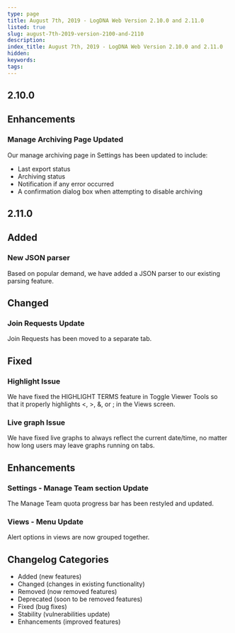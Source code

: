 ```yaml
---
type: page
title: August 7th, 2019 - LogDNA Web Version 2.10.0 and 2.11.0
listed: true
slug: august-7th-2019-version-2100-and-2110
description: 
index_title: August 7th, 2019 - LogDNA Web Version 2.10.0 and 2.11.0
hidden: 
keywords: 
tags: 
---
```





## 2.10.0

## Enhancements

### Manage Archiving Page Updated

Our manage archiving page in Settings has been updated to include:
* Last export status
* Archiving status
* Notification if any error occurred
* A confirmation dialog box when attempting to disable archiving


## 2.11.0

## Added

### New JSON parser

Based on popular demand, we have added a JSON parser to our existing parsing feature.

## Changed

### Join Requests Update

Join Requests has been moved to a separate tab.

## Fixed

### Highlight Issue

We have fixed the HIGHLIGHT TERMS feature in Toggle Viewer Tools so that it properly highlights &lt;, &gt;, &, or ; in the Views screen.

### Live graph Issue

We have fixed live graphs to always reflect the current date/time, no matter how long users may leave graphs running on tabs.

## Enhancements

### Settings - Manage Team section Update

The Manage Team quota progress bar has been restyled and updated.

### Views - Menu Update

Alert options in views are now grouped together.


## Changelog Categories
* Added (new features)
* Changed (changes in existing functionality)
* Removed (now removed features)
* Deprecated (soon to be removed features)
* Fixed (bug fixes)
* Stability (vulnerabilities update)
* Enhancements (improved features)

